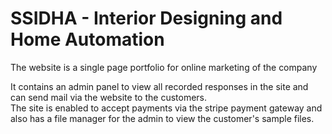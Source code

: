 <h1>SSIDHA - Interior Designing and Home Automation</h1>

<p>The website is a single page portfolio for online marketing of the company</p>

<p>It contains an admin panel to view all recorded responses in the site and can send mail via the website to the customers.<br>
 The site is enabled to accept payments via the stripe payment gateway and also has a file manager for the admin to view the customer's sample files.</p>
